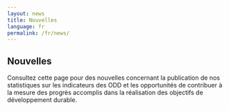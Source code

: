 ```yaml
---
layout: news
title: Nouvelles
language: fr
permalink: /fr/news/
---
```


## Nouvelles
Consultez cette page pour des nouvelles concernant la publication de nos statistiques sur les indicateurs des ODD et les opportunités de contribuer à la mesure des progrès accomplis dans la réalisation des objectifs de développement durable.
